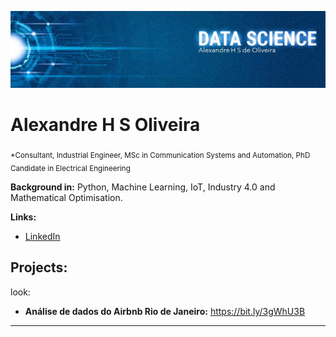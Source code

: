 
<p align="center">
  <img src="https://raw.githubusercontent.com/ahsoliveira/data_science_projects/master/Banner%202.jpeg" >
</p>

# Alexandre H S Oliveira
<sub>*Consultant, Industrial Engineer, MSc in Communication Systems and Automation, PhD Candidate in Electrical Engineering</sub>


**Background in:** Python, Machine Learning, IoT, Industry 4.0 and Mathematical Optimisation.

**Links:**
* [LinkedIn](https://www.linkedin.com/in/alexandrehsoliveira)


## Projects:
look:

* **Análise de dados do Airbnb Rio de Janeiro:**  https://bit.ly/3gWhU3B


---
